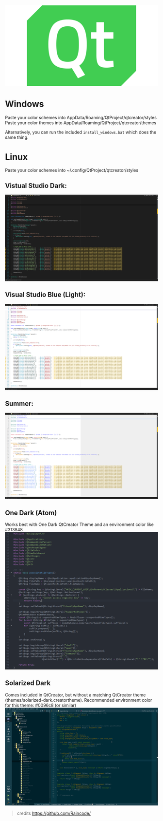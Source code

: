 
![](screenshots/qt-creator.png)

# Windows
Paste your color schemes into AppData/Roaming/QtProject/qtcreator/styles
Paste your color themes into AppData/Roaming/QtProject/qtcreator/themes

Alternatively, you can run the included `install_windows.bat` which does the same thing.

# Linux
Paste your color schemes into ~/.config/QtProject/qtcreator/styles

## Vistual Studio Dark:
![VisualStudioDark](screenshots/VisualStudioDark.png)

## Visual Studio Blue (Light):
![VisualStudioBlue](screenshots/VisualStudioBlue(Light).png)

## Summer:
![Summer](screenshots/Summer.png)

## One Dark (Atom)
Works best with One Dark QtCreator Theme and an environment color like #313848
![One Dark](screenshots/OneDark.png)

## Solarized Dark
Comes included in QtCreator, but without a matching QtCreator theme (themes/solarized-dark.creatortheme).
Recommended environment color for this theme: #0096c8 (or similar)
![Solarized Dark](screenshots/SolarizedDark.png)

>credits https://github.com/Raincode/
